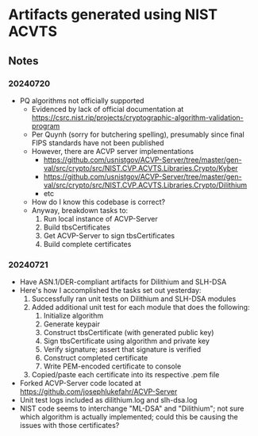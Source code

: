 # Artifacts generated using NIST ACVTS

## Notes

### 20240720

- PQ algorithms not officially supported
  - Evidenced by lack of official documentation at https://csrc.nist.rip/projects/cryptographic-algorithm-validation-program
  - Per Quynh (sorry for butchering spelling), presumably since final FIPS standards have not been published
  - However, there are ACVP server implementations
    - https://github.com/usnistgov/ACVP-Server/tree/master/gen-val/src/crypto/src/NIST.CVP.ACVTS.Libraries.Crypto/Kyber
    - https://github.com/usnistgov/ACVP-Server/tree/master/gen-val/src/crypto/src/NIST.CVP.ACVTS.Libraries.Crypto/Dilithium
    - etc
  - How do I know this codebase is correct?
  - Anyway, breakdown tasks to:
    1. Run local instance of ACVP-Server
    2. Build tbsCertificates
    3. Get ACVP-Server to sign tbsCertificates
    4. Build complete certificates

### 20240721

- Have ASN.1/DER-compliant artifacts for Dilithium and SLH-DSA
- Here's how I accomplished the tasks set out yesterday:
  1. Successfully ran unit tests on Dilithium and SLH-DSA modules
  2. Added additional unit test for each module that does the following:
     1. Initialize algorithm
     2. Generate keypair
     3. Construct tbsCertificate (with generated public key)
     4. Sign tbsCertificate using algorithm and private key
     5. Verify signature; assert that signature is verified
     5. Construct completed certificate
     6. Write PEM-encoded certificate to console
  3. Copied/paste each certificate into its respective .pem file
- Forked ACVP-Server code located at https://github.com/josephlukefahr/ACVP-Server
- Unit test logs included as dilithium.log and slh-dsa.log
- NIST code seems to interchange "ML-DSA" and "Dilithium"; not sure which algorithm is actually implemented; could this be causing the issues with those certificates?